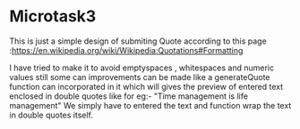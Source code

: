 # Microtask3

This is just a simple design of submiting Quote according to this page :https://en.wikipedia.org/wiki/Wikipedia:Quotations#Formatting

I have tried to make it to avoid emptyspaces , whitespaces and numeric values still some can improvements can be 
made like a generateQuote function can incorporated in it which will gives the preview of entered text enclosed in double quotes like 
for eg:-
"Time management is life management"
We simply have to entered the text and function wrap the text in double quotes itself.

